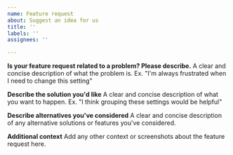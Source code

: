 ```yaml
---
name: Feature request
about: Suggest an idea for us
title: ''
labels: ''
assignees: ''

---
```


**Is your feature request related to a problem? Please describe.**
A clear and concise description of what the problem is. Ex. "I'm always frustrated when I need to change this setting"

**Describe the solution you'd like**
A clear and concise description of what you want to happen. Ex. "I think grouping these settings would be helpful"

**Describe alternatives you've considered**
A clear and concise description of any alternative solutions or features you've considered.

**Additional context**
Add any other context or screenshots about the feature request here.
